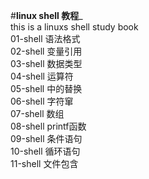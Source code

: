
#__linux shell 教程___<br>
this is a linuxs shell study book <br>
01-shell 语法格式<br>
02-shell 变量引用<br>
03-shell 数据类型<br>
04-shell 运算符<br>
05-shell 中的替换<br>
06-shell 字符窜<br>
07-shell 数组<br>
08-shell printf函数<br>
09-shell 条件语句<br>
10-shell 循环语句<br>
11-shell 文件包含<br>

